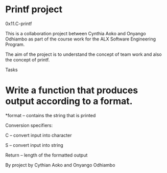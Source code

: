 
# Printf project
0x11.C-printf

This is a collaboration project between Cynthia Aoko and Onyango Odhiambo as part of the course work for the ALX Software Engineering Program.

The aim of the project is to understand the concept of team work and also the concept of printf.

 Tasks

# Write a function that produces output according to a format.

*format – contains the string that is printed

Conversion specifiers:

C – convert input into character

S – convert input into string

Return – length of the formatted output



By project by Cythian Aoko and Onyango Odhiambo

